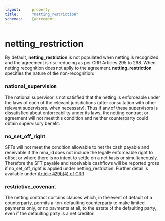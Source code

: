 ```yaml
---
layout:     property
title:      "netting_restriction"
schemas:    [agreement]
---
```


# netting_restriction

By default, **netting_restriction** is not populated when netting is recognized and the agreement is risk-reducing as per CRR Articles 295 to 298.
When netting recognition does not aplly to the agreement, **netting_restriction** specifies the nature of the non-recognition:

### national_supervision
The national supervisor is not satisfied that the netting is enforceable under the laws of each of the relevant jurisdictions (after consultation with other relevant supervisors, when necessary). Thus,if any of these supervisors is dissatisfied about enforceability under its laws, the netting contract or agreement will not meet this condition and neither counterparty could obtain supervisory benefit.

### no_set_off_right
SFTs will not meet the condition allowable to net the cash payable and receivable if the mna_id does not include the legally enforceable right to offset or where there is no intent to settle on a net basis or simultaneously. Therefore the SFT payable and receivable cashflows will be reported gross if no_set_off_right is applied under netting_restriction. Further detail is available under [Article 429b(4) of CRR][settlement-rights]

### restrictive_covenant
The netting contract contains clauses which, in the event of default of a counterparty, permits a non-defaulting counterparty to make limited payments only, or no payments at all, to the estate of the defaulting party, even if the defaulting party is a net creditor.

[settlement-rights]: https://www.prarulebook.co.uk/pra-rules/leverage-ratio-crr/3-leverage-ratio-part-seven-crr/article-429b-calculation-of-the-exposure-value-of-assets/05-12-2024?p=1
